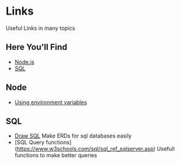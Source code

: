 # Links
Useful Links  in many topics

## Here You'll Find

* [Node.js](#node)
* [SQL](#sql)

## Node
* [Using environment variables](https://medium.com/the-node-js-collection/making-your-node-js-work-everywhere-with-environment-variables-2da8cdf6e786)
## SQL 
* [Draw SQL](https://drawsql.app/) 
Make ERDs for sql databases easily
* [SQL Query functions] (https://www.w3schools.com/sql/sql_ref_sqlserver.asp)
Usefull functions to make better queries
